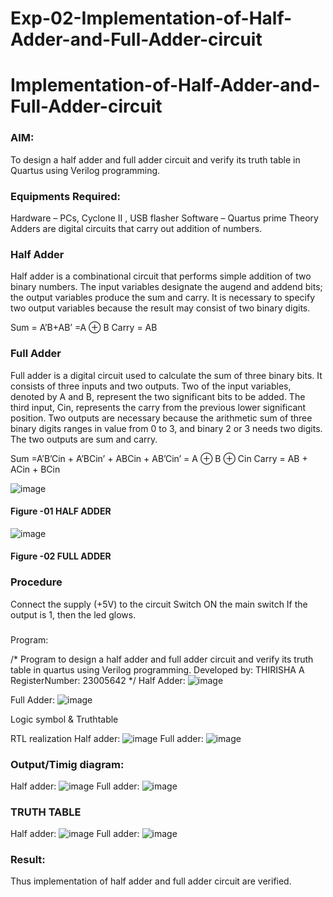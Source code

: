 # Exp-02-Implementation-of-Half-Adder-and-Full-Adder-circuit

# Implementation-of-Half-Adder-and-Full-Adder-circuit
### AIM:
To design a half adder and full adder circuit and verify its truth table in Quartus using Verilog programming.

### Equipments Required:
Hardware – PCs, Cyclone II , USB flasher
Software – Quartus prime
Theory
Adders are digital circuits that carry out addition of numbers.

### Half Adder

Half adder is a combinational circuit that performs simple addition of two binary numbers. The input variables designate the augend and addend bits; the output variables produce the sum and carry. It is necessary to specify two output variables because the result may consist of two binary digits.

Sum = A’B+AB’ =A ⊕ B Carry = AB

### Full Adder

Full adder is a digital circuit used to calculate the sum of three binary bits. It consists of three inputs and two outputs. Two of the input variables, denoted by A and B, represent the two significant bits to be added. The third input, Cin, represents the carry from the previous lower significant position. Two outputs are necessary because the arithmetic sum of three binary digits ranges in value from 0 to 3, and binary 2 or 3 needs two digits. The two outputs are sum and carry.

Sum =A’B’Cin + A’BCin’ + ABCin + AB’Cin’ = A ⊕ B ⊕ Cin Carry = AB + ACin + BCin

 ![image](https://user-images.githubusercontent.com/36288975/163552156-a13e5a56-c638-4110-97d9-8896907c8d25.png)

#### Figure -01 HALF ADDER 


![image](https://user-images.githubusercontent.com/36288975/163552057-b3547877-6d07-45b4-b7e0-bcfebfad9e1d.png)

#### Figure -02 FULL ADDER 

### Procedure

Connect the supply (+5V) to the circuit
Switch ON the main switch
If the output is 1, then the led glows.
### 
Program:

/*
Program to design a half adder and full adder circuit and verify its truth table in quartus using Verilog programming.
Developed by: THIRISHA A
RegisterNumber: 23005642 
*/
Half Adder:
![image](https://github.com/thirisha-0610/Exp-02-Implementation-of-Half-Adder-and-Full-Adder-circuit/assets/149347494/fb7ac983-9a05-44bf-bf99-b8e30f6f8e7b)

Full Adder:
![image](https://github.com/thirisha-0610/Exp-02-Implementation-of-Half-Adder-and-Full-Adder-circuit/assets/149347494/434b56ff-eef0-449a-9ef3-05e2529fd691)

Logic symbol & Truthtable

RTL realization
Half adder:
![image](https://github.com/thirisha-0610/Exp-02-Implementation-of-Half-Adder-and-Full-Adder-circuit/assets/149347494/c8af94b1-9469-46ff-8768-7a308afe5915)
Full adder:
![image](https://github.com/thirisha-0610/Exp-02-Implementation-of-Half-Adder-and-Full-Adder-circuit/assets/149347494/8fa6100d-8f89-4749-8681-5514cb10c257)

### Output/Timig diagram:
Half adder:
![image](https://github.com/thirisha-0610/Exp-02-Implementation-of-Half-Adder-and-Full-Adder-circuit/assets/149347494/a959b228-8f33-4020-b06e-9e0767cd7f84)
Full adder:
![image](https://github.com/thirisha-0610/Exp-02-Implementation-of-Half-Adder-and-Full-Adder-circuit/assets/149347494/74d07962-2d6e-4da1-9b53-8a9819b7e258)

### TRUTH TABLE 
Half adder:
![image](https://github.com/thirisha-0610/Exp-02-Implementation-of-Half-Adder-and-Full-Adder-circuit/assets/149347494/03c627d5-fcd0-4fa2-a27f-2b57b83e4a13)
Full adder:
![image](https://github.com/thirisha-0610/Exp-02-Implementation-of-Half-Adder-and-Full-Adder-circuit/assets/149347494/9100fabd-aed9-46db-bda4-712cb8a574bd)

### Result:
Thus implementation of half adder and full adder circuit are verified.
